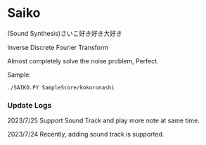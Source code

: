 # Saiko
(Sound Synthesis)さいこ好き好き大好き

Inverse Discrete Fourier Transform

Almost completely solve the noise problem, Perfect.

Sample:
```
./SAIKO.PY SampleScore/kokoronashi
```

### Update Logs

2023/7/25 
Support Sound Track and play more note at same time.

2023/7/24 
Recently, adding sound track is supported.
